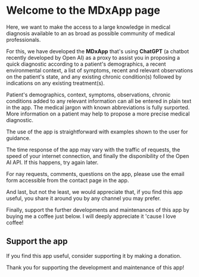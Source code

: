 # Welcome to the MDxApp page

Here, we want to make the access to a large knowledge in 
medical diagnosis available to an as broad as possible community of 
medical professionals.  

For this, we have developed the **MDxApp** that's using **ChatGPT** 
(a chatbot recently developed by Open AI) as a proxy to assist you in proposing 
a quick diagnostic according to a patient's demographics, a recent environmental context, 
a list of symptoms, recent and relevant observations on the patient's state, and any existing 
chronic condition(s) followed by indications on any existing treatment(s). 

Patient's demographics, context, symptoms, observations, chronic conditions added to any relevant information 
can all be entered in plain text in the app. The medical jargon with known abbreviations is fully surported. 
More information on a patient may help to propose a more precise medical diagnostic. 

The use of the app is straightforward with examples shown to the user for guidance. 

The time response of the app may vary with the traffic of requests, the speed of your internet connection, and 
finally the disponibility of the Open AI API. If this happens, try again later. 

For nay requests, comments, questions on the app, please use the email form accessible from the contact page in the 
app. 

And last, but not the least, we would appreciate that, if you find this app useful, you share it around you by any 
channel you may prefer. 

Finally, support the further developments and maintenances of this app by buying me a coffee just below. I will deeply 
appreciate it 'cause I love coffee! 

## Support the app

If you find this app useful, consider supporting it by making a donation.

<script type="text/javascript" src="https://cdnjs.buymeacoffee.com/1.0.0/button.prod.min.js" data-name="bmc-button" data-slug="geonosislaX" data-color="#FFDD00" data-emoji=""  data-font="Cookie" data-text="Buy me a coffee" data-outline-color="#000000" data-font-color="#000000" data-coffee-color="#ffffff" ></script>

Thank you for supporting the development and maintenance of this app!